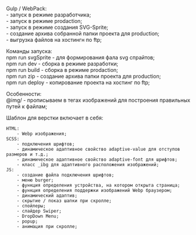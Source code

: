 Gulp / WebPack:  
    - запуск в режиме разработчика;  
    - запуск в режиме prodaction;  
    - запуск в режиме создания SVG-Sprite;  
    - создание архива собранной папки проекта для production;  
    - выгрузка файлов на хостингн по ftp;  

Команды запуска:  
    npm run svgSprite - для формирования фала svg спрайтов;  
    npm run dev - сборка в режиме разработки;  
    npm run build - сборка в режиме prodaction;  
    npm run zip - создание архива папки проекта для production;  
    npm run deploy - копирование проекта на хостинг по ftp;  

Особенности:  
    @img/ - прописываем в тегах изображений для построения правильных путей к файлам;  


Шаблон для верстки  включает в себя:

    HTML:
        - Webp изображения;
    SCSS:
        - подключения шрифтов;
        - динамическое адаптивное свойство adaptive-value для отступов размеров и т.д.;
        - динамическое адаптивное свойство adaptive-font для шрифтов;
        - класс _ibg для адаптивного расположения изображений;
    JS:
        - создание файла подключения шрифтов;
        - меню burger;
        - функция определения устройства, на котором открыта страница;
        - функция определения поддержки изображений Webp браузером;
        - динамический адаптив;
        - скрытие / показ шапки при скролле;
        - спойлеры;
        - слайдер Swiper;
        - DropDown Menu;
        - popup;
        - анимация при скролле;
        